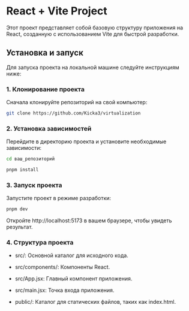 # React + Vite Project

Этот проект представляет собой базовую структуру приложения на React, созданную с использованием Vite для быстрой разработки.

## Установка и запуск

Для запуска проекта на локальной машине следуйте инструкциям ниже:

### 1. Клонирование проекта

Сначала клонируйте репозиторий на свой компьютер:

```bash
git clone https://github.com/Kicka3/virtualization
```

### 2. Установка зависимостей
Перейдите в директорию проекта и установите необходимые зависимости:

```bash
cd ваш_репозиторий
```
```bash
pnpm install
```
### 3. Запуск проекта
Запустите проект в режиме разработки:
```bash
pnpm dev
```

Откройте http://localhost:5173 в вашем браузере, чтобы увидеть результат.

### 4. Структура проекта
- src/: Основной каталог для исходного кода.

- src/components/: Компоненты React.

- src/App.jsx: Главный компонент приложения.

- src/main.jsx: Точка входа приложения.

- public/: Каталог для статических файлов, таких как index.html.